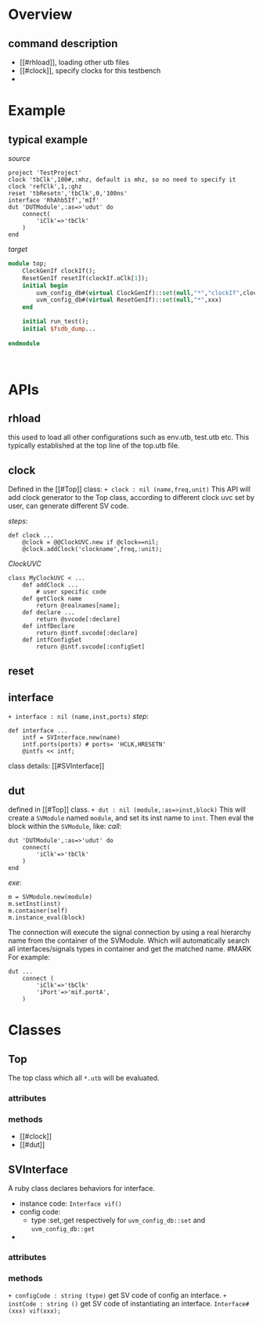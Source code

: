 # Overview
## command description
- [[#rhload]], loading other utb files
- [[#clock]], specify clocks for this testbench
- 

# Example
## typical example
*source*
```top.utb
project 'TestProject'
clock 'tbClk',100#,:mhz, default is mhz, so no need to specify it
clock 'refClk',1,:ghz
reset 'tbResetn','tbClk',0,'100ns'
interface 'RhAhb5If','mIf'
dut 'DUTModule',:as=>'udut' do
	connect(
		'iClk'=>'tbClk'
	)
end
```
*target*
```top.sv
module top;
	ClockGenIf clockIf();
	ResetGenIf resetIf(clockIf.oClk[1]);
	initial begin
		uvm_config_db#(virtual ClockGenIf)::set(null,"*","clockIf",clockIf);
		uvm_config_db#(virtual ResetGenIf)::set(null,"*",xxx)
	end

	initial run_test();
	initial $fsdb_dump...
	
endmodule
	
	
```


# APIs
## rhload
this used to load all other configurations such as env.utb, test.utb etc. This typically established at the top line of the top.utb file.

## clock
Defined in the [[#Top]] class:
`+ clock : nil (name,freq,unit)`
This API will add clock generator to the Top class, according to different clock uvc set by user, can generate different SV code.

*steps*:
```
def clock ...
	@clock = @@ClockUVC.new if @clock==nil;
	@clock.addClock('clockname',freq,:unit);
```
*ClockUVC*
```
class MyClockUVC < ...
	def addClock ...
		# user specific code
	def getClock name
		return @realnames[name];
	def declare ...
		return @svcode[:declare]
	def intfDeclare
		return @intf.svcode[:declare]
	def intfConfigSet
		return @intf.svcode[:configSet]
```
## reset


## interface
`+ interface : nil (name,inst,ports)`
*step*:
```
def interface ...
	intf = SVInterface.new(name)
	intf.ports(ports) # ports= 'HCLK,HRESETN'
	@intfs << intf;
```
class details: [[#SVInterface]]
## dut
defined in [[#Top]] class.
`+ dut : nil (module,:as=>inst,block)`
This will create a `SVModule` named `module`, and set its inst name to `inst`. Then eval the block within the `SVModule`, like:
*call*:
```
dut 'DUTModule',:as=>'udut' do
	connect(
		'iClk'=>'tbClk'
	)
end
```
*exe*:
```
m = SVModule.new(module)
m.setInst(inst)
m.container(self)
m.instance_eval(block)
```
The connection will execute the signal connection by using a real hierarchy name from the container of the SVModule. Which will automatically search all interfaces/signals types in container and get the matched name. #MARK
For example:
```
dut ...
	connect (
		'iClk'=>'tbClk'
		'iPort'=>'mif.portA',
	)
```
# Classes
## Top
The top class which all `*.utb` will be evaluated.
### attributes
### methods
- [[#clock]]
- [[#dut]]

## SVInterface
A ruby class declares behaviors for interface. 
- instance code: `Interface vif()`
- config code:
	- type :set,:get respectively for `uvm_config_db::set` and `uvm_config_db::get`
- 
### attributes
### methods
`+ configCode : string (type)`
get SV code of config an interface.
`+ instCode : string ()`
get SV code of instantiating an interface.
`Interface#(xxx) vif(xxx);`



